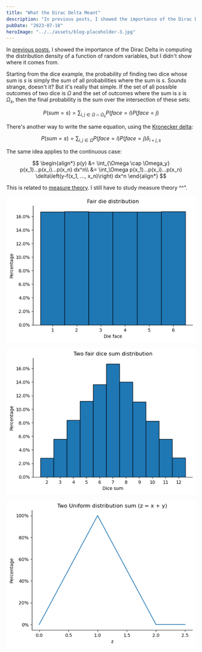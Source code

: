 ```yaml
---
title: "What the Dirac Delta Meant"
description: "In previous posts, I showed the importance of the Dirac Delta in computing the distribution density of a function of random variables, but I missed showing where it came from."
pubDate: "2023-07-18"
heroImage: "../../assets/blog-placeholder-3.jpg"
---
```


In [previous posts](/blog/calculating-a-distribution-of-a-function-of-random-variables), I showed the importance of the Dirac Delta in computing the distribution density of a function of random variables, but I didn't show where it comes from.

Starting from the dice example, the probability of finding two dice whose sum is $s$ is simply the sum of all probabilities where the sum is $s$. Sounds strange, doesn't it? But it's really that simple. If the set of all possible outcomes of two dice is $\Omega$ and the set of outcomes where the sum is $s$ is $\Omega_s$, then the final probability is the sum over the intersection of these sets:

$$
P(sum=s) = \sum_{i,j \in \Omega \cap \Omega_s} P(face=i) P(face=j)
$$

There's another way to write the same equation, using the [Kronecker delta](https://en.wikipedia.org/wiki/Kronecker_delta):

$$
P(sum=s) = \sum_{i,j\in\Omega}P(face=i)P(face=j)\delta_{i+j,s}
$$

The same idea applies to the continuous case:

$$
\begin{align*}
p(y) &= \int_{\Omega \cap \Omega_y} p(x_1)...p(x_i)...p(x_n) dx^n\\
    &= \int_\Omega p(x_1)...p(x_i)...p(x_n) \delta\left(y-f(x_1, ..., x_n)\right) dx^n
\end{align*}
$$

This is related to [measure theory](https://en.wikipedia.org/wiki/Measure_(mathematics)). I still have to study measure theory ^^".

![Fair die distribution](/images/delta-random-variable_2_0.png)

![Two dice sum distribution](/images/delta-random-variable_4_0.png)

![Two Uniform distribution sum (z = x + y)](/images/delta-random-variable_9_0.png)
